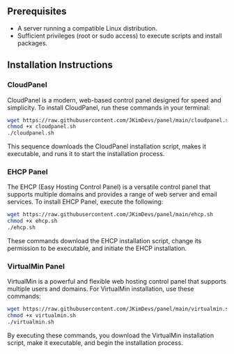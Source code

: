 ## Prerequisites

- A server running a compatible Linux distribution.
- Sufficient privileges (root or sudo access) to execute scripts and install packages.

## Installation Instructions

### CloudPanel

CloudPanel is a modern, web-based control panel designed for speed and simplicity. To install CloudPanel, run these commands in your terminal:

```bash
wget https://raw.githubusercontent.com/JKimDevs/panel/main/cloudpanel.sh
chmod +x cloudpanel.sh
./cloudpanel.sh
```

This sequence downloads the CloudPanel installation script, makes it executable, and runs it to start the installation process.

### EHCP Panel

The EHCP (Easy Hosting Control Panel) is a versatile control panel that supports multiple domains and provides a range of web server and email services. To install EHCP Panel, execute the following:

```bash
wget https://raw.githubusercontent.com/JKimDevs/panel/main/ehcp.sh
chmod +x ehcp.sh
./ehcp.sh
```

These commands download the EHCP installation script, change its permission to be executable, and initiate the EHCP installation.

### VirtualMin Panel

VirtualMin is a powerful and flexible web hosting control panel that supports multiple users and domains. For VirtualMin installation, use these commands:

```bash
wget https://raw.githubusercontent.com/JKimDevs/panel/main/virtualmin.sh
chmod +x virtualmin.sh
./virtualmin.sh
```

By executing these commands, you download the VirtualMin installation script, make it executable, and begin the installation process.
